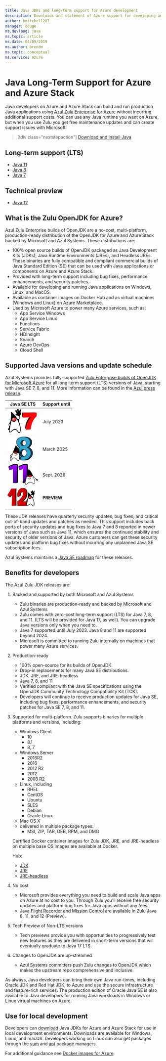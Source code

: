 ```yaml
---
title: Java JDKs and long-term support for Azure development
description: Downloads and statement of Azure support for developing and running Java applications.
author: bmitchell287
manager: douge
ms.devlang: java
ms.topic: article
ms.date: 04/09/2019
ms.author: brendm
ms.topic: conceptual
ms.service: Azure 
---
```


# Java Long-Term Support for Azure and Azure Stack

Java developers on Azure and Azure Stack can build and run production Java applications using [Azul Zulu Enterprise for Azure](https://www.azul.com/downloads/azure-only/zulu/) without incurring additional support costs. You can use any Java runtime you want on Azure, but when you use Zulu you get free maintenance updates and can create support issues with Microsoft.

> [!div class="nextstepaction"]
> [Download and install Java](java-jdk-install.md)

## Long-term support (LTS)

* [Java 11](https://www.azul.com/downloads/azure-only/zulu/#java11)
* [Java 8](https://www.azul.com/downloads/azure-only/zulu/#java8)
* [Java 7](https://www.azul.com/downloads/azure-only/zulu/#java7)

## Technical preview

* [Java 12](https://www.azul.com/downloads/azure-only/zulu/#java12)

## What is the Zulu OpenJDK for Azure?

Azul Zulu Enterprise builds of OpenJDK are a no-cost, multi-platform, production-ready distribution of the OpenJDK for Azure and Azure Stack backed by Microsoft and Azul Systems. These distributions are:

* 100% open source builds of OpenJDK packaged as Java Development Kits (JDKs), Java Runtime Environments (JREs), and Headless JREs. These binaries are fully compatible and compliant commercial builds of Java Standard Edition (SE) that can be used with Java applications or components on Azure and Azure Stack.
* Provided with long-term support including bug fixes, performance enhancements, and security patches.
* Available for developing and running Java applications on Windows, Linux, and MacOS.
* Available as container images on Docker Hub and as virtual machines (Windows and Linux) on Azure Marketplace.
* Used by Microsoft Azure to power many Azure services, such as:
  * App Service Windows
  * App Service Linux
  * Functions
  * Service Fabric
  * HDInsight
  * Search
  * Azure DevOps
  * Cloud Shell  

## Supported Java versions and update schedule

Azul Systems provides fully-supported [Zulu Enterprise builds of OpenJDK for Microsoft Azure](https://www.azul.com/downloads/azure-only/zulu/) for all long-term support (LTS) versions of Java, starting with Java SE 7, 8, and 11. More information can be found in the [Azul press release](https://www.azul.com/press_release/free-java-production-support-for-microsoft-azure-azure-stack).

|Java SE LTS  |Support until  |
|---------|----------|
|[![Java 7](../media/jdk/java-7.png)](https://www.azul.com/downloads/azure-only/zulu/#java7) |July 2023 |
|[![Java 8](../media/jdk/java-8.png)](https://www.azul.com/downloads/azure-only/zulu/#java8) |March 2025|
|[![Java 11](../media/jdk/java-11.png)](https://www.azul.com/downloads/azure-only/zulu/#java11) |Sept. 2026|
|[![Java 12](../media/jdk/java-12.png)]() |**PREVIEW**|

These JDK releases have quarterly security updates, bug fixes, and critical out-of-band updates and patches as needed.  This support includes back ports of security updates and bug fixes to Java 7 and 8 reported in newer versions of Java such as Java 11, which ensures the continued stability and security of older versions of Java.  Azure customers can get these security updates and platform bug fixes without incurring any unplanned Java SE subscription fees.

Azul Systems maintains a [Java SE roadmap](https://www.azul.com/products/azul_support_roadmap/) for these releases.

## Benefits for developers

The Azul Zulu JDK releases are:

1. Backed and supported by both Microsoft and Azul Systems

   * Zulu binaries are production-ready and backed by Microsoft and Azul Systems
   * Zulu comes with zero-cost long-term support (LTS) for Java 7, 8, and 11. (LTS will be provided for Java 17, as well). You can upgrade Java versions only when you need to.
   * Java 7 supported until July 2023. Java 8 and 11 are supported beyond 2024.
   * Microsoft is committed to running Zulu internally on machines that power many Azure services.

2. Production-ready

   * 100% open-source for its builds of OpenJDK.
   * Drop-in replacements for many Java SE distributions.
   * JDK, JRE, and JRE-headless
   * Java 7, 8, and 11
   * Verified compliant with the Java SE  specifications using the OpenJDK Community Technology Compatibility Kit (TCK).
   * Developers will continue to receive production updates for Java SE, including bug fixes, performance enhancements, and security patches for Java SE 7, 8, and 11.

3. Supported for multi-platform. Zulu supports binaries for multiple platforms and versions, including:

   * Windows Client
     * 10
     * 8.1
     * 8, 7
   * Windows Server
     * 2016R2
     * 2016
     * 2012 R2
     * 2012
     * 2008 R2
   * Linux, including
     * RHEL
     * CentOS
     * Ubuntu
     * SLES
     * Debian
     * Oracle Linux
   * Mac OS X
   * delivered in multiple package types:
     * MSI, ZIP, TAR, DEB, RPM, and DMG

    Certified Docker container images for Zulu JDK, JRE, and JRE-headless on multiple base OS images are available at Docker.

    Hub:

    * [JDK](https://hub.docker.com/_/microsoft-java-jdk)
    * [JRE](https://hub.docker.com/_/microsoft-java-jre)
    * [JRE-headless](https://hub.docker.com/_/microsoft-java-jre-headless)

4. No cost

   * Microsoft provides everything you need to build and scale Java apps on Azure at no cost to you. Through Zulu you'll receive free security updates and platform bug fixes for Java apps without any fees.
   * [Java Flight Recorder and Mission Control](java-jdk-flight-recorder-and-mission-control.md) are available in Zulu Java 8, 11, and 12 (Preview).

5. Tech Preview of Non-LTS versions

   * Tech previews provide you with opportunities to progressively test new features as they are delivered in short-term versions that will eventually graduate to Java 17 LTS.

6. Changes to OpenJDK are up-streamed

   * Azul Systems committers push Zulu changes to OpenJDK which makes the upstream repo comprehensive and inclusive.

As always, Java developers can bring their own Java run-times, including Oracle JDK and Red Hat JDK, to Azure and use  the secure infrastructure and feature-rich services. The production edition of Oracle Java SE is also available to Java developers for running Java workloads in Windows or Linux virtual machines on Azure.

## Use for local development 

Developers can [download](https://www.azul.com/downloads/azure-only/zulu/) Java JDKs for Azure and Azure Stack for use in local development environments. Downloads are available for Windows, Linux, and macOS. Developers working on Linux can also get packages through the [yum](https://www.azul.com/downloads/azure-only/zulu/#yum-repo) and [apt](https://www.azul.com/downloads/azure-only/zulu/#apt-repo) package managers.

For additional guidance see [Docker images for Azure](java-jdk-docker-images.md).
